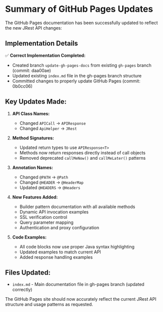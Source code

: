 # Summary of GitHub Pages Updates

The GitHub Pages documentation has been successfully updated to reflect the new JRest API changes:

## Implementation Details

✅ **Correct Implementation Completed:**
- Created branch `update-gh-pages-docs` from existing `gh-pages` branch (commit: daa00ae)
- Updated existing `index.md` file in the gh-pages branch structure  
- Committed changes to properly update GitHub Pages (commit: 0b0cc06)

## Key Updates Made:

1. **API Class Names:**
   - Changed `APICall` → `APIResponse`
   - Changed `ApiHelper` → `JRest`

2. **Method Signatures:**
   - Updated return types to use `APIResponse<T>`
   - Methods now return responses directly instead of call objects
   - Removed deprecated `callMeNow()` and `callMeLater()` patterns

3. **Annotation Names:**
   - Changed `@PATH` → `@Path`
   - Changed `@HEADER` → `@HeaderMap`
   - Updated `@HEADERS` → `@Headers`

4. **New Features Added:**
   - Builder pattern documentation with all available methods
   - Dynamic API invocation examples
   - SSL verification control
   - Query parameter mapping
   - Authentication and proxy configuration

5. **Code Examples:**
   - All code blocks now use proper Java syntax highlighting
   - Updated examples to match current API
   - Added response handling examples

## Files Updated:
- `index.md` - Main documentation file in gh-pages branch (updated correctly)

The GitHub Pages site should now accurately reflect the current JRest API structure and usage patterns as requested.
